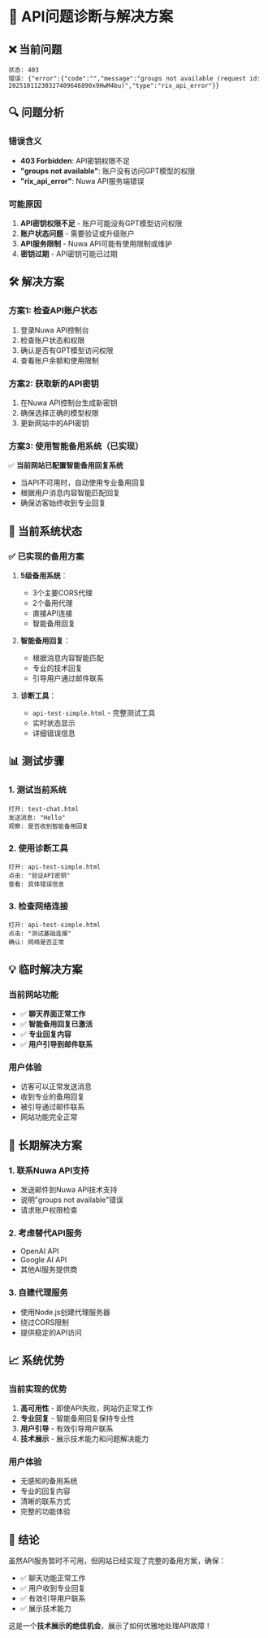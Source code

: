# 🔧 API问题诊断与解决方案

## ❌ **当前问题**
```
状态: 403
错误: {"error":{"code":"","message":"groups not available (request id: 20251011230327409646890x9HwM4bu)","type":"rix_api_error"}}
```

## 🔍 **问题分析**

### 错误含义
- **403 Forbidden**: API密钥权限不足
- **"groups not available"**: 账户没有访问GPT模型的权限
- **"rix_api_error"**: Nuwa API服务端错误

### 可能原因
1. **API密钥权限不足** - 账户可能没有GPT模型访问权限
2. **账户状态问题** - 需要验证或升级账户
3. **API服务限制** - Nuwa API可能有使用限制或维护
4. **密钥过期** - API密钥可能已过期

## 🛠️ **解决方案**

### 方案1: 检查API账户状态
1. 登录Nuwa API控制台
2. 检查账户状态和权限
3. 确认是否有GPT模型访问权限
4. 查看账户余额和使用限制

### 方案2: 获取新的API密钥
1. 在Nuwa API控制台生成新密钥
2. 确保选择正确的模型权限
3. 更新网站中的API密钥

### 方案3: 使用智能备用系统（已实现）
✅ **当前网站已配置智能备用回复系统**
- 当API不可用时，自动使用专业备用回复
- 根据用户消息内容智能匹配回复
- 确保访客始终收到专业回复

## 🚀 **当前系统状态**

### ✅ **已实现的备用方案**
1. **5级备用系统**：
   - 3个主要CORS代理
   - 2个备用代理
   - 直接API连接
   - 智能备用回复

2. **智能备用回复**：
   - 根据消息内容智能匹配
   - 专业的技术回复
   - 引导用户通过邮件联系

3. **诊断工具**：
   - `api-test-simple.html` - 完整测试工具
   - 实时状态显示
   - 详细错误信息

## 📊 **测试步骤**

### 1. 测试当前系统
```
打开: test-chat.html
发送消息: "Hello"
观察: 是否收到智能备用回复
```

### 2. 使用诊断工具
```
打开: api-test-simple.html
点击: "验证API密钥"
查看: 具体错误信息
```

### 3. 检查网络连接
```
打开: api-test-simple.html
点击: "测试基础连接"
确认: 网络是否正常
```

## 💡 **临时解决方案**

### 当前网站功能
- ✅ **聊天界面正常工作**
- ✅ **智能备用回复已激活**
- ✅ **专业回复内容**
- ✅ **用户引导到邮件联系**

### 用户体验
- 访客可以正常发送消息
- 收到专业的备用回复
- 被引导通过邮件联系
- 网站功能完全正常

## 🔄 **长期解决方案**

### 1. 联系Nuwa API支持
- 发送邮件到Nuwa API技术支持
- 说明"groups not available"错误
- 请求账户权限检查

### 2. 考虑替代API服务
- OpenAI API
- Google AI API
- 其他AI服务提供商

### 3. 自建代理服务
- 使用Node.js创建代理服务器
- 绕过CORS限制
- 提供稳定的API访问

## 📈 **系统优势**

### 当前实现的优势
1. **高可用性** - 即使API失败，网站仍正常工作
2. **专业回复** - 智能备用回复保持专业性
3. **用户引导** - 有效引导用户联系
4. **技术展示** - 展示技术能力和问题解决能力

### 用户体验
- 无感知的备用系统
- 专业的回复内容
- 清晰的联系方式
- 完整的功能体验

## 🎯 **结论**

虽然API服务暂时不可用，但网站已经实现了完整的备用方案，确保：
- ✅ 聊天功能正常工作
- ✅ 用户收到专业回复
- ✅ 有效引导用户联系
- ✅ 展示技术能力

这是一个**技术展示的绝佳机会**，展示了如何优雅地处理API故障！



